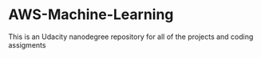# AWS-Machine-Learning
This is an Udacity nanodegree repository for all of the projects and coding assigments

